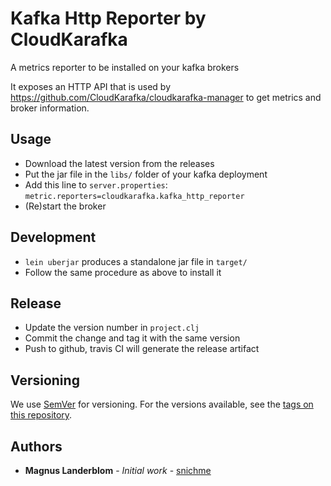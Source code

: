 # Kafka Http Reporter by CloudKarafka

A metrics reporter to be installed on your kafka brokers

It exposes an HTTP API that is used by https://github.com/CloudKarafka/cloudkarafka-manager to get metrics and broker information. 

## Usage

* Download the latest version from the releases
* Put the jar file in the `libs/` folder of your kafka deployment
* Add this line to `server.properties`: `metric.reporters=cloudkarafka.kafka_http_reporter`
* (Re)start the broker

## Development

* `lein uberjar` produces a standalone jar file in `target/`
* Follow the same procedure as above to install it

## Release

* Update the version number in `project.clj`
* Commit the change and tag it with the same version 
* Push to github, travis CI will generate the release artifact

## Versioning

We use [SemVer](http://semver.org/) for versioning. For the versions available, see the [tags on this repository](https://github.com/CloudKarafka/KafkaHttpReporter/tags). 

## Authors

* **Magnus Landerblom** - *Initial work* - [snichme](https://github.com/snichme)


